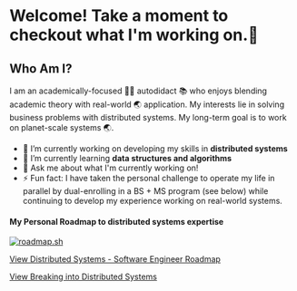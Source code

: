 # Welcome! Take a moment to checkout what I'm working on.👋

<!--
**dominick-blue/dominick-blue** is a ✨ _special_ ✨ repository because its `README.md` (this file) appears on your GitHub profile.

Here are some ideas to get you started:

- 🔭 I’m currently working on ...
- 🌱 I’m currently learning ...
- 👯 I’m looking to collaborate on ...
- 🤔 I’m looking for help with ...
- 💬 Ask me about ...
- 📫 How to reach me: ...
- 😄 Pronouns: ...
- ⚡ Fun fact: ...
-->

## Who Am I? 
I am an academically-focused 👨‍🎓 autodidact 📚 who enjoys blending academic theory with real-world 🌏 application. My interests lie in solving business problems with distributed systems. My long-term goal is to work on planet-scale systems 🌏. 
- 🔭 I’m currently working on developing my skills in **distributed systems**
- 🌱 I’m currently learning **data structures and algorithms**
- 💬 Ask me about what I'm currently working on!
- ⚡ Fun fact: I have taken the personal challenge to operate my life in parallel by dual-enrolling in a BS + MS program (see below) while continuing to develop my experience working on real-world systems.

#### My Personal Roadmap to distributed systems expertise
[![roadmap.sh](https://roadmap.sh/card/wide/66c23a94837d383f4ae434ce?variant=light&roadmaps=66fd6c0d366148ee28ffa23c%2C66fd6de0366148ee280024f9)](https://roadmap.sh)

[View Distributed Systems - Software Engineer Roadmap](https://roadmap.sh/r/distributed-systems---software-engineer)

[View Breaking into Distributed Systems](https://roadmap.sh/r/breaking-into-distributed-systems)




